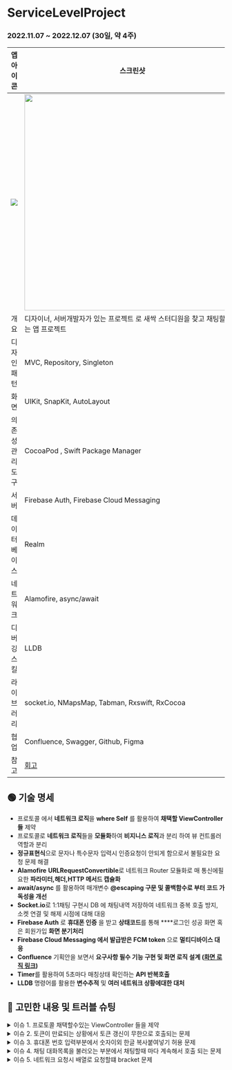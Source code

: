 #  ServiceLevelProject

### 2022.11.07 ~ 2022.12.07 (30일, 약 4주)

|                          앱 아이콘                           | 스크린샷                                                     |
| :----------------------------------------------------------: | ------------------------------------------------------------ |
| <img src="https://user-images.githubusercontent.com/55547933/208854647-52f47253-a0d7-4d8e-afd2-21c378837b9a.png"> | <img src="https://user-images.githubusercontent.com/55547933/209553750-fc85aabc-3ba0-4258-ac60-f3f4a62b7406.jpg" width="500px" height="500px"> |
|                             개요                             | 디자이너, 서버개발자가 있는 프로젝트 로 새싹 스터디원을 찾고 채팅할수있는 앱 프로젝트 |
|                         디자인 패턴                          | MVC, Repository, Singleton                                   |
|                             화면                             | UIKit, SnapKit, AutoLayout                                   |
|                       의존성 관리 도구                       | CocoaPod , Swift Package Manager                             |
|                             서버                             | Firebase Auth, Firebase Cloud Messaging                      |
|                         데이터베이스                         | Realm                                                        |
|                           네트워크                           | Alamofire, async/await                                       |
|                         디버깅 스킬                          | LLDB                                                         |
|                          라이브러리                          | socket.io, NMapsMap, Tabman, Rxswift, RxCocoa                |
|                             협업                             | Confluence, Swagger, Github, Figma                           |
|                             참고                             | [회고](https://hotsanit.tistory.com/107)                     |



## 🟢 기술 명세

- 프로토콜 에서 **네트워크 로직**을 **where Self** 를 활용하여 **채택할 ViewController들** 제약
- 프로토콜로 **네트워크 로직**들을 **모듈화**하여 **비지니스 로직**과 분리 하여 뷰 컨트롤러 역할과 분리
- **정규표현식**으로 문자나 특수문자 입력시 인증요청이 안되게 함으로서 불필요한 요청 문제 해결
- **Alamofire** **URLRequestConvertible**로 네트워크 Router 모듈화로 매 통신에필요한 **파라미터,해더,HTTP 메서드 캡슐화**
- **await/async** 를 활용하여 매개변수 **@escaping 구문 및 콜백함수로 부터  코드 가독성을 개선**
- **Socket.io**로 1:1채팅 구현시 DB 에 채팅내역 저장하여 네트워크 중복 호출 방지, 소켓 연결 및 해제 시점에 대해 대응
- **Firebase Auth** 로 **휴대폰 인증** 을 받고 **상태코드**를 통해 ****로그인 성공 화면 혹은 회원가입 **화면 분기처리**
- **Firebase Cloud Messaging 에서 발급받은 FCM token** 으로 **멀티디바이스 대응**
- **Confluence** 기획안을 보면서 **요구사항 필수 기능 구현 및 화면 로직 설계 ([화면 로직 링크](https://www.figma.com/file/qxHHEH3ETn9gviJU0gj1z0/SLP-Service-Flow?node-id=849%3A845&t=sTkjixRIIAvCy6zm-0))**
- **Timer**를 활용하여 5초마다 매칭상태 확인하는 **API 반복호출**
- **LLDB** 명령어를 활용한 **변수추적** 및 **여러 네트워크 상황에대한 대처**



## 🔴 고민한 내용 및 트러블 슈팅
<details> <summary>이슈 1. 프로토콜 채택할수있는 ViewController 들을 제약</summary><br>
🔴 고민한 영역 <br><br>
프로토콜로 네트워크 로직을 만든후 아래와같이 UIViewController 로 제약을 걸면 studyPostDodge 메소드가 어느 ViewController에서 채택해서 사용이되는지 알기가 어렵고
네트워크로직에 import UIKit을 해주는게 적합하지 않다고 보인다.<br>

<img width="852" alt="스크린샷 2022-12-22 오후 3 12 58" src="https://user-images.githubusercontent.com/55547933/209069133-fc4b6836-5cf9-4163-86a6-fd0319e212cf.png"><br>

🔵 해결<br><br>
아래와같이 특정 뷰컨트롤러(ChattingViewController)에서만 studyPostdodge메소드를 사용한다고 제약을 주어서 어느 뷰컨트롤러에서 사용하는 메소드인지 명시!<br>
```swift
// DodgeProtocol.swift
import Foundation

protocol DodgeProtocol: APIProtocol, APIQueueProtocol  {
    func studyPostDodge(otheruid: String)
}

extension DodgeProtocol where Self: ChattingViewController {

    
    func studyPostDodge(otheruid: String) {
        apiQueue.studyPostDodge(otheruid: otheruid) { [weak self] data in
            do {
                switch data {
                case .success:
                    print(data)
                    self?.view.makeToast("스터디 취소 성공")
                case .failure(.otherUIDError):
                    self?.view.makeToast("잘못된 otheruid 요청")
 
                case .failure(.notUserError):
                    self?.view.makeToast("미가입 회원")
                case .failure(.tokenErorr):
                    self?.view.makeToast("토큰 만료")
                    self?.refreshIdToken { [weak self] in
                        self?.studyPostDodge(otheruid: otheruid)
                    }
                case .failure(.serverError):
                    self?.view.makeToast("서버 에러")
                case .failure(.clientError):
                    self?.view.makeToast("클라이언트 에러")
                }
            }
            catch{
                print("에러야")
                return
            }
        }
    }
}
```
</details>



<details> <summary>이슈 2. 토큰이 만료되는 상황에서 토큰 갱신이 무한으로 호출되는 문제</summary><br>
🔴 이슈 <br><br>
토큰갱신하는게 비동기적으로 처리되기떄문에 토큰갱신하고 다시 네트워크 요청메소드 호출시 무한으로 호출되는 문제가 발생<br>
<br>

🔵 해결<br><br>
completion Handler로 토큰갱신후 네트워크 요청메소드 호출하는 방식으로 해결
<br>
```swift
func studyPostRequest(otheruid: String) {
        apiQueue.studyPostRequest(otheruid: otheruid) { [weak self] data in
            do {
                switch data {
                case .success:
                    self?.view.makeToast("스터디 요청을 보냈습니다")
                case .failure(.alreadyTomeRequest):
                    self?.view.makeToast("상대방이 이미 나에게 스터디 요청한 상태")
                    self?.studyPostAccept(otheruid: otheruid)

                case .failure(.oppnentStopRequest):
                    self?.view.makeToast("상대방이 스터디찾기를 그만두었습니다.")
                case .failure(.notUserError):
                    self?.view.makeToast("미가입 회원")
                case .failure(.tokenErorr):
                    self?.view.makeToast("토큰 만료")
                    self?.refreshIdToken { [weak self] in
                        self?.studyPostRequest(otheruid: otheruid)
                    }
                case .failure(.serverError):
                    self?.view.makeToast("서버 에러")
                case .failure(.clientError):
                    self?.view.makeToast("클라이언트 에러")

                }
            }
            catch let error{
                print(error)
            }
        }
    }
}

//APIProtocol.swift
@objc protocol APIProtocol {
    @objc optional func presentVC()
    @objc optional func refreshIdToken()
}

extension APIProtocol where Self: UIViewController {
    
    typealias completion = ( () -> Void)
    
    func refreshIdToken(completion: @escaping completion) {
        let currentUser = Auth.auth().currentUser
        currentUser?.getIDTokenForcingRefresh(true) { idToken, error in
            if error != nil {
                self.view.makeToast("토큰 갱신 에러")
                return;
            }
            print("갱신한 idToken",idToken as Any)
            UserDefaults.standard.set(idToken!, forKey: "token")
            completion() 
        }
    }
}
```

</details>


<details> <summary>이슈 3. 휴대폰 번호 입력부분에서 숫자이외 한글 복사붙여넣기 허용 문제</summary><br>
🔴 이슈 <br><br>
휴대폰 인증 요청시 문자열 입력시에도 Firebase Auth로 인증을 요청이 되는 문제가있었다. <br>
<br>

🔵 해결<br><br>
정규표현식으로 유효성검사를 통해 유효하지않은 숫자포맷과 문자열이 TextField에 입력시 인증요청을 보내지않음.
<br>
```swift
// 정규표현식으로 유효성검사
extension LoginViewController {
    func isValidPhone(phone: String?) -> Bool {
        guard phone != nil else { return false }
        let phoneRegEx = #"^\(?\d{3}\)?[ -]?\d{3,4}[ -]?\d{4}$"#
        guard let valid = phone.range(of: phoneRegEx, options: .regularExpression) != nil
        return valid
    }
   
      
      //MARK: textfield의 text가 변경이있을떄
      loginView.phoneNumberTextField.rx.text.orEmpty
          .observe(on: MainScheduler.asyncInstance)
          .withUnretained(self)
          .bind { (vc,textfield) in
              
              /// 글자수 제한
              guard vc.checkMaxLength(textField: vc.loginView.phoneNumberTextField, maxLength: 13) else {return}
              
              // 유효한 숫자형태면 색상변환
              guard !self.isValidPhone(phone: textfield) {
                 vc.loginView.phoneButton.backgroundColor = BrandColor.green
                  return
              }
              vc.loginView.phoneButton.backgroundColor = Grayscale.gray6
              let test = vc.loginView.phoneNumberTextField
              switch test.text?.count {
                  case 4:
                  if test.text?.filter({$0 == "-"}).count == 1 {
                          test.deleteBackward()
                      } else {
                          test.text?.insert("-", at: test.text?.index(test.text?.startIndex, offsetBy: 3))
                      }
                      vc.loginView.phoneNumberTextField.text? = test.text?
                  case 9:
                  if test.text?.filter({$0 == "-"}).count == 2 {
                          test.deleteBackward()
                      } else {
                          test.text?.insert("-", at: test.text?.index(test.text?.startIndex, offsetBy: 8))
                      }
                      vc.loginView.phoneNumberTextField.text? = test.text?
                  default:break
              }
          }
          .disposed(by: disposeBag)
    }
}
```

</details>

<details> <summary>이슈 4. 채팅 대화목록을 불러오는 부분에서 채팅할때 마다 계속해서 호출 되는 문제</summary><br>
🔴 이슈 <br><br>
채팅메세지를 보낼떄마다 채팅대화목록을 불러오는방식은 과도한 호출이 되는 문제가 발생할것같다. <br>
<br>

🔵 해결<br><br>
처음 채팅목록을 Realm DB에 저장하고 이후의 채팅을 보내고 보낸내용은 Local Realm DB에서 저장하고 불러오는형태로 서버에 Send만 보내는 request만 보내고 chatPostList요청은 처음 viewDidload시 한번만 불러온다! 
<br>
```swift
// chatPostList를 통해 서버에서 대화목록을 가져와서 Realm에 저장한다.
class ChattingViewController {
    override func viewDidLoad() {
        chatPostList(lastchatDate: lastchatDate, from: UserDefaults.standard.string(forKey: "otheruid")!) { [weak self] data in
            self?.recentChattingInfo = data
            do {
                print(self?.repository.localRealm.configuration.fileURL! as Any)
                try self?.repository.localRealm.write {
                    self?.repository.localRealm.deleteAll()
                    self?.test = (data?.payload.count)!
                    data?.payload.forEach{
                        let value = ChatData(to: $0.to!, from: $0.from!, chat: $0.chat!, createdAt: $0.createdAt!)
                        self?.repository.localRealm.add(value)
                    }
                }
                self?.configureTableView()
                self?.collectionViewConfigure()
            }catch let error {
                 print(error)
              }
        }
}

extension ChattingViewController {
    func bind() {
        // 메세지 전송전송후 DB와 chatPostSend메소드로 네트워크 요청
        chattingView.sendButton.rx
            .tap
            .map {self.chattingView.sendTextView.text}
            .withUnretained(self)
            .bind { (vc,val) in
                vc.chatPostSend(chat: val!, to: UserDefaults.standard.string(forKey: "otheruid")!)
                vc.chattingView.sendTextView.text = ""
                let chatContent = ChatData(to:UserDefaults.standard.string(forKey: "otheruid")! , from: UserDefaults.standard.string(forKey: "Myuid")!, chat: val!, createdAt: "")
                self.repository.addChat(item: chatContent)
                
                vc.chattingView.tableView.reloadData()
            }
            .disposed(by: disposeBag)
      }
}
```

</details>

<details> <summary>이슈 5. 네트워크 요청시 배열로 요청할떄 bracket 문제</summary><br>
🔴 이슈 <br><br>
alamofire는 request 배열을 보낼떄 [](브라켓)을 달고 보내지는데 이 때문에 서버쪽에서 거부하는 상황<br>
<br>

🔵 해결<br><br>
Alamofire 공식문서를 보고 참고하여 브라켓을 제거하는 방법을 시도
<br>
```swift
/func queueRequest(lat: Double, long: Double, studylist: [String], completionHandler: @escaping QueuPostHandler ) {
        let api = APIHeader.queue(lat: lat, long: long, studylist: studylist)
        AF.request(api.url, method: api.method, parameters: api.parameters , encoding: URLEncoding(arrayEncoding: .noBrackets), headers: api.headers).validate().responseData { response in
            switch response.result {
            case .success(let data):
                completionHandler(.success(data))
            case .failure :
                guard let customError = queuePostErorr(rawValue: response.response!.statusCode) else{return}
                completionHandler(.failure(queuePostErorr(rawValue: customError.rawValue)!))
            }
        }
    }
```

🟢 참고 <br><br>
[Alamofire 링크](https://github.com/Alamofire/Alamofire/blob/master/Documentation/Usage.md#configuring-the-encoding-of-array-parameters) <br>
<img width="932" alt="스크린샷 2022-12-23 오후 3 10 22" src="https://user-images.githubusercontent.com/55547933/209281719-5c242a2d-1b18-4b02-b0a7-b66678c885a3.png">

</details>

